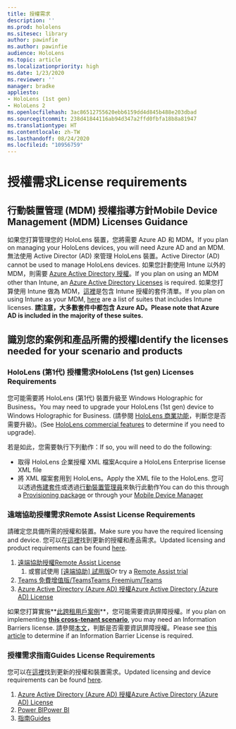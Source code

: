 ```yaml
---
title: 授權需求
description: ''
ms.prod: hololens
ms.sitesec: library
author: pawinfie
ms.author: pawinfie
audience: HoloLens
ms.topic: article
ms.localizationpriority: high
ms.date: 1/23/2020
ms.reviewer: ''
manager: bradke
appliesto:
- HoloLens (1st gen)
- HoloLens 2
ms.openlocfilehash: 3ac86512755620ebb6159dd4d845b488e203dbad
ms.sourcegitcommit: 238d41844116ab94d347a2ffd0fbfa18b8a81947
ms.translationtype: HT
ms.contentlocale: zh-TW
ms.lasthandoff: 08/24/2020
ms.locfileid: "10956759"
---
```

# <span data-ttu-id="161e7-102">授權需求</span><span class="sxs-lookup"><span data-stu-id="161e7-102">License requirements</span></span>

## <span data-ttu-id="161e7-103">行動裝置管理 (MDM) 授權指導方針</span><span class="sxs-lookup"><span data-stu-id="161e7-103">Mobile Device Management (MDM) Licenses Guidance</span></span>

<span data-ttu-id="161e7-104">如果您打算管理您的 HoloLens 裝置，您將需要 Azure AD 和 MDM。</span><span class="sxs-lookup"><span data-stu-id="161e7-104">If you plan on managing your HoloLens devices, you will need Azure AD and an MDM.</span></span> <span data-ttu-id="161e7-105">無法使用 Active Director (AD) 來管理 HoloLens 裝置。</span><span class="sxs-lookup"><span data-stu-id="161e7-105">Active Director (AD) cannot be used to manage HoloLens devices.</span></span>
<span data-ttu-id="161e7-106">如果您計劃使用 Intune 以外的 MDM，則需要 [Azure Active Directory 授權](https://docs.microsoft.com/azure/active-directory/fundamentals/active-directory-whatis)。</span><span class="sxs-lookup"><span data-stu-id="161e7-106">If you plan on using an MDM other than Intune, an [Azure Active Directory Licenses](https://docs.microsoft.com/azure/active-directory/fundamentals/active-directory-whatis) is required.</span></span>
<span data-ttu-id="161e7-107">如果您打算使用 Intune 做為 MDM，[這裡](https://docs.microsoft.com/intune/fundamentals/licenses)是包含 Intune 授權的套件清單。</span><span class="sxs-lookup"><span data-stu-id="161e7-107">If you plan on using Intune as your MDM,  [here](https://docs.microsoft.com/intune/fundamentals/licenses) are a list of suites that includes Intune licenses.</span></span> **<span data-ttu-id="161e7-108">請注意，大多數套件中都包含 Azure AD。</span><span class="sxs-lookup"><span data-stu-id="161e7-108">Please note that Azure AD is included in the majority of these suites.</span></span>**

## <span data-ttu-id="161e7-109">識別您的案例和產品所需的授權</span><span class="sxs-lookup"><span data-stu-id="161e7-109">Identify the licenses needed for your scenario and products</span></span>

### <span data-ttu-id="161e7-110">HoloLens (第1代) 授權需求</span><span class="sxs-lookup"><span data-stu-id="161e7-110">HoloLens (1st gen) Licenses Requirements</span></span>

<span data-ttu-id="161e7-111">您可能需要將 HoloLens (第1代) 裝置升級至 Windows Holographic for Business。</span><span class="sxs-lookup"><span data-stu-id="161e7-111">You may need to upgrade your HoloLens (1st gen) device to Windows Holographic for Business.</span></span> <span data-ttu-id="161e7-112">(請參閱 [HoloLens 商業功能](holoLens-commercial-features.md#feature-comparison-between-editions)，判斷您是否需要升級)。</span><span class="sxs-lookup"><span data-stu-id="161e7-112">(See [HoloLens commercial features](holoLens-commercial-features.md#feature-comparison-between-editions) to determine if you need to upgrade).</span></span>

 <span data-ttu-id="161e7-113">若是如此，您需要執行下列動作：</span><span class="sxs-lookup"><span data-stu-id="161e7-113">If so, you will need to do the following:</span></span>

- <span data-ttu-id="161e7-114">取得 HoloLens 企業授權 XML 檔案</span><span class="sxs-lookup"><span data-stu-id="161e7-114">Acquire a HoloLens Enterprise license XML file</span></span>
- <span data-ttu-id="161e7-115">將 XML 檔案套用到 HoloLens。</span><span class="sxs-lookup"><span data-stu-id="161e7-115">Apply the XML file to the HoloLens.</span></span> <span data-ttu-id="161e7-116">您可以透過[佈建套件](hololens-provisioning.md)或透過[行動裝置管理員](https://docs.microsoft.com/intune/configuration/holographic-upgrade)來執行此動作</span><span class="sxs-lookup"><span data-stu-id="161e7-116">You can do this through a [Provisioning package](hololens-provisioning.md) or through your [Mobile Device Manager](https://docs.microsoft.com/intune/configuration/holographic-upgrade)</span></span>

### <span data-ttu-id="161e7-117">遠端協助授權需求</span><span class="sxs-lookup"><span data-stu-id="161e7-117">Remote Assist License Requirements</span></span>

<span data-ttu-id="161e7-118">請確定您具備所需的授權和裝置。</span><span class="sxs-lookup"><span data-stu-id="161e7-118">Make sure you have the required licensing and device.</span></span> <span data-ttu-id="161e7-119">您可以在[這裡](https://docs.microsoft.com/dynamics365/mixed-reality/remote-assist/requirements)找到更新的授權和產品需求。</span><span class="sxs-lookup"><span data-stu-id="161e7-119">Updated licensing and product requirements can be found [here](https://docs.microsoft.com/dynamics365/mixed-reality/remote-assist/requirements).</span></span>

1. [<span data-ttu-id="161e7-120">遠端協助授權</span><span class="sxs-lookup"><span data-stu-id="161e7-120">Remote Assist License</span></span>](https://docs.microsoft.com/dynamics365/mixed-reality/remote-assist/buy-and-deploy-remote-assist)
    1. <span data-ttu-id="161e7-121">或嘗試使用 [[遠端協助] 試用版](https://docs.microsoft.com/dynamics365/mixed-reality/remote-assist/try-remote-assist)</span><span class="sxs-lookup"><span data-stu-id="161e7-121">Or try a [Remote Assist trial](https://docs.microsoft.com/dynamics365/mixed-reality/remote-assist/try-remote-assist)</span></span>
1. [<span data-ttu-id="161e7-122">Teams 免費增值版/Teams</span><span class="sxs-lookup"><span data-stu-id="161e7-122">Teams Freemium/Teams</span></span>](https://products.office.com/microsoft-teams/free)
1. [<span data-ttu-id="161e7-123">Azure Active Directory (Azure AD) 授權</span><span class="sxs-lookup"><span data-stu-id="161e7-123">Azure Active Directory (Azure AD) License</span></span>](https://docs.microsoft.com/azure/active-directory/fundamentals/active-directory-whatis)

<span data-ttu-id="161e7-124">如果您打算實施**[此跨租用戶案例](https://docs.microsoft.com/dynamics365/mixed-reality/remote-assist/cross-tenant-overview#scenario-2-leasing-services-to-other-tenants)**，您可能需要資訊屏障授權。</span><span class="sxs-lookup"><span data-stu-id="161e7-124">If you plan on implementing **[this cross-tenant scenario](https://docs.microsoft.com/dynamics365/mixed-reality/remote-assist/cross-tenant-overview#scenario-2-leasing-services-to-other-tenants)**, you may need an Information Barriers license.</span></span> <span data-ttu-id="161e7-125">請參閱[本文](https://docs.microsoft.com/dynamics365/mixed-reality/remote-assist/cross-tenant-licensing-implementation#step-1-determine-if-information-barriers-are-necessary)，判斷是否需要資訊屏障授權。</span><span class="sxs-lookup"><span data-stu-id="161e7-125">Please see [this article](https://docs.microsoft.com/dynamics365/mixed-reality/remote-assist/cross-tenant-licensing-implementation#step-1-determine-if-information-barriers-are-necessary) to determine if an Information Barrier License is required.</span></span>

### <span data-ttu-id="161e7-126">授權需求指南</span><span class="sxs-lookup"><span data-stu-id="161e7-126">Guides License Requirements</span></span>

<span data-ttu-id="161e7-127">您可以在[這裡](https://docs.microsoft.com/dynamics365/mixed-reality/guides/requirements)找到更新的授權和裝置需求。</span><span class="sxs-lookup"><span data-stu-id="161e7-127">Updated licensing and device requirements can be found [here](https://docs.microsoft.com/dynamics365/mixed-reality/guides/requirements).</span></span>

1. [<span data-ttu-id="161e7-128">Azure Active Directory (Azure AD) 授權</span><span class="sxs-lookup"><span data-stu-id="161e7-128">Azure Active Directory (Azure AD) License</span></span>](https://docs.microsoft.com/azure/active-directory/fundamentals/active-directory-whatis)
1. [<span data-ttu-id="161e7-129">Power BI</span><span class="sxs-lookup"><span data-stu-id="161e7-129">Power BI</span></span>](https://powerbi.microsoft.com/desktop/)
1. [<span data-ttu-id="161e7-130">指南</span><span class="sxs-lookup"><span data-stu-id="161e7-130">Guides</span></span>](https://docs.microsoft.com/dynamics365/mixed-reality/guides/setup)
